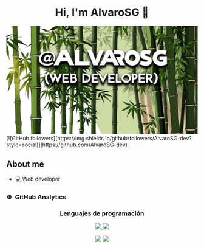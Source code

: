 <div align="center">
<h1 align="center">Hi, I'm AlvaroSG</a> 👋</h1>
</div>
<img src="https://github.com/AlvaroSG-dev/AlvaroSG-dev/blob/main/DiseñoGIT.png">
[![GitHub followers](https://img.shields.io/github/followers/AlvaroSG-dev?style=social)](https://github.com/AlvaroSG-dev)

## About me

- 💻 Web developer


### ⚙️ &nbsp;GitHub Analytics

<h3 align="center">Lenguajes de programación</h3>
<p align="center">
<a href="https://github.com/TuUsuario">
  <img height="180em" src="https://github-readme-stats.vercel.app/api?username=TuUsuario&show_icons=true&theme=algolia&include_all_commits=true&count_private=true"/>
  <img height="180em" src="https://github-readme-stats.vercel.app/api/top-langs/?username=TuUsuario&layout=compact&langs_count=5&theme=algolia"/>
</a>
</p>
<p align="center">
  <img src="https://img.shields.io/badge/-Python-3776AB?style=for-the-badge&logo=python&logoColor=white" />
  <img src="https://img.shields.io/badge/-HTML5-E34F26?style=for-the-badge&logo=html5&logoColor=white" />
</p>

